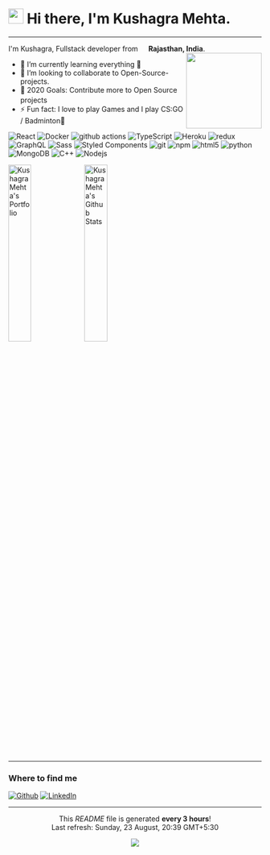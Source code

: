 <h1><img src="https://emojis.slackmojis.com/emojis/images/1531849430/4246/blob-sunglasses.gif?1531849430" width="30"/> Hi there, I'm Kushagra Mehta. </h1>

---

I'm Kushagra, Fullstack developer from <img src="https://image.flaticon.com/icons/svg/3014/3014012.svg" width="13"/> <b>Rajasthan, India</b>.
<img src="https://camo.githubusercontent.com/410dd0b1b800cd1e13965237beee2a32474be978/68747470733a2f2f6d656469612e67697068792e636f6d2f6d656469612f4d3967624264396e6244724f5475314d71782f67697068792e676966" align="right" width="150"/>
- 🌱 I’m currently learning everything 🤣
- 👯 I’m looking to collaborate to Open-Source-projects.
- 🥅 2020 Goals: Contribute more to Open Source projects<img src="https://camo.githubusercontent.com/6ba7b982e69849c28d40e15131d5557cd65455a6/68747470733a2f2f6d656469612e67697068792e636f6d2f6d656469612f4c6e516a7057614f4e386e68723231764e572f67697068792e676966" width="17"/>
- ⚡ Fun fact: I love to play Games and I play CS:GO / Badminton🏸 </p>
<p>
  <img alt="React" src="https://img.shields.io/badge/-React-45b8d8?style=flat-square&logo=react&logoColor=white" />
  <img alt="Docker" src="https://img.shields.io/badge/-Docker-46a2f1?style=flat-square&logo=docker&logoColor=white" />
  <img alt="github actions" src="https://img.shields.io/badge/-Github_Actions-2088FF?style=flat-square&logo=github-actions&logoColor=white" />
  <img alt="TypeScript" src="https://img.shields.io/badge/-TypeScript-007ACC?style=flat-square&logo=typescript&logoColor=white" />
  <img alt="Heroku" src="https://img.shields.io/badge/-Heroku-430098?style=flat-square&logo=heroku&logoColor=white" />
  <img alt="redux" src="https://img.shields.io/badge/-Redux-764ABC?style=flat-square&logo=redux&logoColor=white" />
  <img alt="GraphQL" src="https://img.shields.io/badge/-GraphQL-E10098?style=flat-square&logo=graphql&logoColor=white" />
  <img alt="Sass" src="https://img.shields.io/badge/-Sass-CC6699?style=flat-square&logo=sass&logoColor=white" />
  <img alt="Styled Components" src="https://img.shields.io/badge/-Styled_Components-db7092?style=flat-square&logo=styled-components&logoColor=white" />
  <img alt="git" src="https://img.shields.io/badge/-Git-F05032?style=flat-square&logo=git&logoColor=white" />
  <img alt="npm" src="https://img.shields.io/badge/-NPM-CB3837?style=flat-square&logo=npm&logoColor=white" />
  <img alt="html5" src="https://img.shields.io/badge/-HTML5-E34F26?style=flat-square&logo=html5&logoColor=white" />
  <img alt="python" src="https://img.shields.io/badge/-Python-4382b3?style=flat-square&logo=python&logoColor=white"/>
  <img alt="MongoDB" src="https://img.shields.io/badge/-MongoDB-13aa52?style=flat-square&logo=mongodb&logoColor=white" />
  <img alt="C++" src="https://img.shields.io/badge/-C++-4382b3?style=flat-square&logo=c%2B%2B&logoColor=white" />
  <img alt="Nodejs" src="https://img.shields.io/badge/-Nodejs-43853d?style=flat-square&logo=Node.js&logoColor=white" />
</p>


<img alt="KushagraMehta's Portfolio" src="https://github-readme-stats.vercel.app/api/pin/?username=KushagraMehta&repo=KushagraMehta.github.io" width="30%"/><img  alt="KushagraMehta's Github Stats" src="https://github-readme-stats.codestackr.vercel.app/api?username=KushagraMehta&show_icons=true&hide_border=true&count_private=true&include_all_commits=true" width="30%"/>

----

<h3>Where to find me</h3>
<p><a href="https://github.com/KushagraMehta" target="_blank"><img alt="Github" src="https://img.shields.io/badge/GitHub-%2312100E.svg?&style=for-the-badge&logo=Github&logoColor=white" /></a>  <a href="https://www.linkedin.com/in/kushagra-mehta-" target="_blank"><img alt="LinkedIn" src="https://img.shields.io/badge/linkedin-%230077B5.svg?&style=for-the-badge&logo=linkedin&logoColor=white" /></a>
</p>

------------
<p align="center">This <i>README</i> file is generated <b>every 3 hours</b>!</br>Last refresh: Sunday, 23 August, 20:39 GMT+5:30<br />
<p align="center"><img src="https://github.com/KushagraMehta/KushagraMehta/workflows/README%20build/badge.svg" /> 

